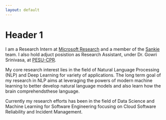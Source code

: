 ```yaml
---
layout: default
---
```


# Header 1

I am a Research Intern at [Microsoft Research](https://www.microsoft.com/en-us/research/) and a member of the [Sankie](https://www.microsoft.com/en-us/research/project/sankie/) team. I also hold adjuct posistion as Research Assistant, under Dr. Gowri Srinivasa, at [PESU-CPR](https://research.pes.edu/center-for-pattern-recognition/]).

My core research interest lies in the field of Natural Language Processing (NLP) and Deep Learning for variety of applications. The long term goal of my research in NLP aims at leveraging the powers of modern machine learning to better develop natural language models and also learn how the brain comprehendsthese language.

Currently my research efforts has been in the field of Data Science and Machine Learning for Software Engineering focusing on Cloud Software Reliability and Incident Management.

